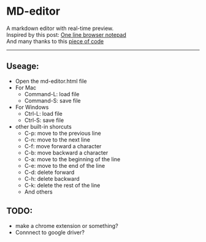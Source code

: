 # MD-editor

A markdown editor with real-time preview.  
Inspired by this post: [One line browser notepad](https://coderwall.com/p/lhsrcq)  
And many thanks to this [piece of code](http://pastebin.com/raw.php?i=NzbtwjEy)  

---

## Useage:

* Open the md-editor.html file
* For Mac
  * Command-L: load file
  * Command-S: save file
* For Windows
  * Ctrl-L: load file
  * Ctrl-S: save file
* other built-in shorcuts
  * C-p: move to the previous line
  * C-n: move to the next line
  * C-f: move forward a character
  * C-b: move backward a character
  * C-a: move to the beginning of the line
  * C-e: move to the end of the line
  * C-d: delete forward
  * C-h: delete backward
  * C-k: delete the rest of the line
  * And others


## TODO:

- make a chrome extension or something?
- Connnect to google driver?
